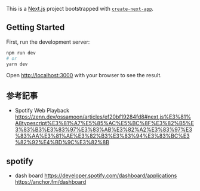 This is a [Next.js](https://nextjs.org/) project bootstrapped with [`create-next-app`](https://github.com/vercel/next.js/tree/canary/packages/create-next-app).

## Getting Started

First, run the development server:

```bash
npm run dev
# or
yarn dev
```

Open [http://localhost:3000](http://localhost:3000) with your browser to see the result.

## 参考記事

- Spotify Web Playback
  https://zenn.dev/ossamoon/articles/ef20bf19284fd8#next.js%E3%81%A8typescript%E3%81%A7%E5%85%AC%E5%BC%8F%E3%82%B5%E3%83%B3%E3%83%97%E3%83%AB%E3%82%A2%E3%83%97%E3%83%AA%E3%81%AE%E3%82%B3%E3%83%94%E3%83%BC%E3%82%92%E4%BD%9C%E3%82%8B

## spotify

- dash board
  https://developer.spotify.com/dashboard/applications
  https://anchor.fm/dashboard
